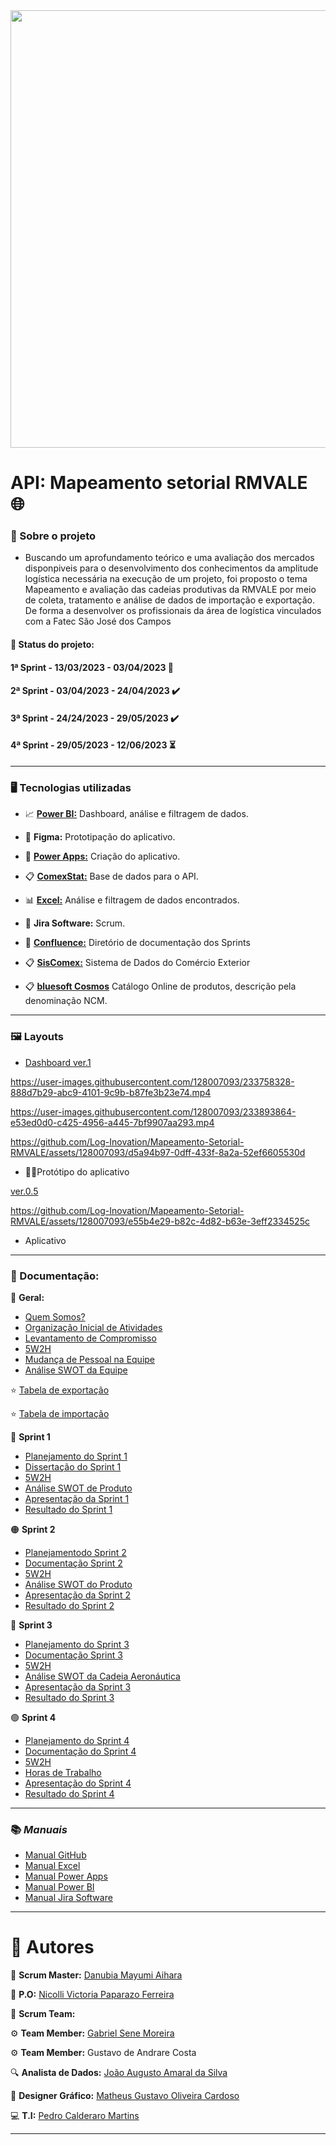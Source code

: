 <div align="center">
 <img src="https://github.com/Log-Inovation/Mapeamento-Setorial-RMVALE/assets/128007093/67322dc7-e39f-41b8-b098-523269e22484.jpg" width="700px" />
</div>


# API: Mapeamento setorial RMVALE :globe_with_meridians:

### :mag_right: Sobre o projeto
- Buscando um aprofundamento teórico e uma avaliação dos mercados disponpiveis para o desenvolvimento dos conhecimentos da amplitude logística necessária na execução de um projeto, foi proposto o tema Mapeamento e avaliação das cadeias produtivas da RMVALE por meio de coleta, tratamento e análise de dados de importação e exportação. De forma a desenvolver os profissionais da área de logística vinculados com a Fatec São José dos Campos

#### :date: **Status do projeto:**

#### 1ª Sprint - 13/03/2023 - 03/04/2023 :100:

#### 2ª Sprint - 03/04/2023 - 24/04/2023 :heavy_check_mark:

#### 3ª Sprint - 24/24/2023 - 29/05/2023 ✔️

#### 4ª Sprint - 29/05/2023 - 12/06/2023 :hourglass_flowing_sand: 

----------------------------------------------------

### :desktop_computer: Tecnologias utilizadas
- :chart_with_upwards_trend:  [**Power BI:**](https://app.powerbi.com) Dashboard, análise e filtragem de dados.  

- :wrench: **Figma:** Prototipação do aplicativo.

- :calling: [**Power Apps:**](https://make.powerapps.com) Criação do aplicativo. 

- :clipboard: [**ComexStat:**](http://comexstat.mdic.gov.br/en/home) Base de dados para o API. 

- :bar_chart: [**Excel:**](https://www.microsoft365.com/launch/excel?auth=2) Análise e filtragem de dados encontrados.

- :memo: **Jira Software:** Scrum.

- 📕 [**Confluence:**](https://loginovation2.atlassian.net/wiki/spaces/LI/overview?homepageId=786629) Diretório de documentação dos Sprints

- :clipboard: [**SisComex:**](https://portalunico.siscomex.gov.br/portal/) Sistema de Dados do Comércio Exterior

- 📋 [**bluesoft Cosmos**](https://cosmos.bluesoft.com.br/ncms) Catálogo Online de produtos, descrição pela denominação NCM.

----------------------------------------------

### :framed_picture: Layouts
- [Dashboard ver.1](https://fatecspgov.sharepoint.com/:u:/r/sites/G2-LOGPIIN-20231/Shared%20Documents/General/Sprint%201/MAPA2.0.pbix?csf=1&web=1&e=BWIjuy)



https://user-images.githubusercontent.com/128007093/233758328-888d7b29-abc9-4101-9c9b-b87fe3b23e74.mp4




https://user-images.githubusercontent.com/128007093/233893864-e53ed0d0-c425-4956-a445-7bf9907aa293.mp4






https://github.com/Log-Inovation/Mapeamento-Setorial-RMVALE/assets/128007093/d5a94b97-0dff-433f-8a2a-52ef6605530d





- 🧰📱Protótipo do aplicativo



[ver.0.5](https://user-images.githubusercontent.com/128007093/233906599-4aa1fecf-8bde-4de8-9efc-6c5b9f257f76.mp4)





https://github.com/Log-Inovation/Mapeamento-Setorial-RMVALE/assets/128007093/e55b4e29-b82c-4d82-b63e-3eff2334525c




- Aplicativo

--------------------------------------

### :bookmark_tabs: Documentação:

:large_blue_diamond: **Geral:**

- [Quem Somos?](https://drive.google.com/file/d/1wQ7nxFPQt0JZuSD7HwwYR_FHTR268gMg/view?usp=sharing)
- [Organização Inicial de Atividades](https://drive.google.com/file/d/14l1BefSmHAeT5AmP3PJrxoIiw42DhiFr/view?usp=sharing)
- [Levantamento de Compromisso](https://drive.google.com/file/d/1g8T7Fa0jsLovm-F0Ox_rta2OW_eAWCdg/view?usp=sharing)
- [5W2H](https://drive.google.com/file/d/1DDskLsPAzvosWf9HQTAzaWvROGxoVSG9/view?usp=sharing)
- [Mudança de Pessoal na Equipe](https://drive.google.com/file/d/1GRXXSCY2DejVnjJ8P_m00aVAJ-5wbXxC/view?usp=sharing)
- [Análise SWOT da Equipe](https://drive.google.com/file/d/1m6_Eg3dGL0qBb-_TZnn1tctSyV6Tdjqp/view?usp=sharing)

:star: [Tabela de exportação](http://comexstat.mdic.gov.br/pt/municipio/79521)

:star: [Tabela de importação](http://comexstat.mdic.gov.br/pt/municipio/79520)

:large_blue_circle: **Sprint 1**

- [Planejamento do Sprint 1](https://drive.google.com/file/d/1eZecS2tzGNP2yl5gC8oo3ylpS7dHq6_5/view?usp=sharingf)
- [Dissertação do Sprint 1](https://drive.google.com/file/d/1CwbeytGQlYsIEIPRedN1rSx3ru2Daof_/view?usp=sharing)
- [5W2H](https://drive.google.com/file/d/1SeeWLrTqo5fqOZAkbQ-0APcF7YQHUMwC/view?usp=sharing)
- [Análise SWOT de Produto](https://drive.google.com/file/d/1Yol-HvYnAqUZ0mNsHzCnM8KOVNGH2xce/view?usp=sharing)
- [Apresentação da Sprint 1](https://drive.google.com/file/d/10d3BKdoO9v2njsge7glm90ktQ_RHd_5t/view?usp=sharing)
- [Resultado do Sprint 1](https://drive.google.com/file/d/1msKvbntMXr1CrokK7HXpGnpxpgd8g7_3/view?usp=sharing)


:orange_circle: **Sprint 2**

- [Planejamentodo Sprint 2](https://drive.google.com/file/d/14u0yIqV2Pd_JAyHohaToFi_THLZMYdxl/view?usp=sharing)
- [Documentação Sprint 2](https://drive.google.com/file/d/1YgeC_CkxgRyuULrIjAz-80l8rOLLSE2r/view?usp=sharing)
- [5W2H](https://drive.google.com/file/d/1MZWiwMfag3OgZA70dnMyeOzUdKtlHtd-/view?usp=sharing)
- [Análise SWOT do Produto](https://drive.google.com/file/d/1ixcjo9Q9qIUMK-aTr4CdO0xiaBMU6dgk/view?usp=sharing)
- [Apresentação da Sprint 2](https://view.genial.ly/6471e98c4ee68f0019b70564/interactive-image-copy-basic-interactive-image)
- [Resultado do Sprint 2](https://drive.google.com/file/d/1KGa_J8J6nmGb-vLwAFhIB94_pmy_z2wJ/view?usp=sharing)


:red_circle: **Sprint 3**

- [Planejamento do Sprint 3](https://drive.google.com/file/d/13CwsVwIn_AOXC1GVWA_MHkgfm-5lu1if/view?usp=sharing)
- [Documentação Sprint 3](https://drive.google.com/file/d/16sVKdhkKnsZQTIQJfM7AqEx8jL4-ZnE5/view?usp=sharing)
- [5W2H](https://drive.google.com/file/d/1fVoWH1vysgIAcE2V2UqA0gK8eLpFhDMu/view?usp=sharing)
- [Análise SWOT da Cadeia Aeronáutica](https://drive.google.com/file/d/1854xJiHA-ecFGNap6SVHIGPJKIBrzYZU/view?usp=sharing)
- [Apresentação da Sprint 3](https://view.genial.ly/642993d0ed6fee001116744f/interactive-image-basic-interactive-image)
- [Resultado do Sprint 3](https://drive.google.com/file/d/1OwasI3Iyeb0llB63X_NMrubd7c7so9aI/view?usp=sharing)




🟢 **Sprint 4**

- [Planejamento do Sprint 4](https://drive.google.com/file/d/1Ps9hT73Hh5KfXBYOpFHyj99ct38O9Liz/view?usp=sharing)
- [Documentação do Sprint 4](https://drive.google.com/file/d/1u4he-zSZtiQwEXHGAgw3LQtRjHz5szFQ/view?usp=sharing)
- [5W2H](https://drive.google.com/file/d/15A2tlE18hcgsdxAvEEh9dc3Y_cDS48p6/view?usp=sharing)
- [Horas de Trabalho](https://drive.google.com/file/d/14KLUIb5Su1BGe5YtKq5FO-H7WQPTXPvB/view?usp=sharing)
- [Apresentação do Sprint 4](https://view.genial.ly/6486db2c774f910012dd6093/interactive-image-copy-spt3)
- [Resultado do Sprint 4](https://drive.google.com/file/d/1EU6gE12jY5U0OkZs4BUPMqmwA9HWrrPI/view?usp=sharing)


----------------------------------------------------
### :books: *Manuais*

- [Manual GitHub](https://drive.google.com/file/d/1HajR_4ckNlVotii75xxi6pKOVBRnJr1t/view?usp=sharing)
- [Manual Excel](https://drive.google.com/file/d/1nhv6xJx04gLm7pQqSxNw1UrR21AneLMA/view?usp=sharing)
- [Manual Power Apps](https://drive.google.com/file/d/1Nmm8zAEb4bgigqhcMazQhOvtWJ-bc-nK/view?usp=sharing)
- [Manual Power BI](https://drive.google.com/file/d/1PNq_iRAt2-3rqolCVK2LE6YksPw5OUHe/view?usp=sharing)
- [Manual Jira Software](https://drive.google.com/file/d/14hdkzBhumH4SsrQPwszgauus6rHTAUhW/view?usp=sharing)


----------------------------------------------------
# :office: Autores
:drum: **Scrum Master:** [Danubia Mayumi Aihara](https://www.linkedin.com/in/danubia-mayumi-aihara-74332326b/)

:key: **P.O:** [Nicolli Victoria Paparazo Ferreira](https://www.linkedin.com/in/nicolli-paparazo-b6a360261/)

:busts_in_silhouette:	**Scrum Team:**

:gear: **Team Member:** [Gabriel Sene Moreira](https://www.linkedin.com/in/gabriel-sene-moreira-80b339232)

:gear: **Team Member:** Gustavo de Andrare Costa

:mag: **Analista de Dados:** [João Augusto Amaral da Silva](https://www.linkedin.com/in/jo%C3%A3o-augusto-4114b0214)

:art: **Designer Gráfico:** [Matheus Gustavo Oliveira Cardoso](https://www.linkedin.com/in/theuscards)

:computer: **T.I:** [Pedro Calderaro Martins](https://www.linkedin.com/in/pedro-calderaro-175462262/)

----------------------------------------------------
 
